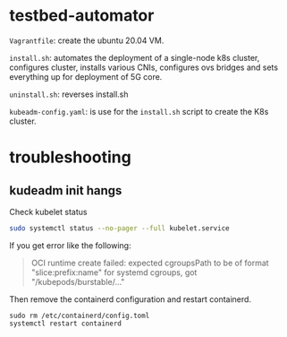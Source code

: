 # testbed-automator

`Vagrantfile`: create the ubuntu 20.04 VM.

`install.sh`: automates the deployment of a single-node k8s cluster, configures cluster, installs various CNIs, configures ovs bridges and sets everything up for deployment of 5G core.

`uninstall.sh`: reverses install.sh

`kubeadm-config.yaml`: is use for the `install.sh` script to create the K8s cluster.

# troubleshooting

## kudeadm init hangs

Check kubelet status
```bash
sudo systemctl status --no-pager --full kubelet.service
```

If you get error like the following:

> OCI runtime create failed: expected cgroupsPath to be of format \"slice:prefix:name\" for systemd cgroups, got \"/kubepods/burstable/..."

Then remove the containerd configuration and restart containerd.

```
sudo rm /etc/containerd/config.toml
systemctl restart containerd
```
